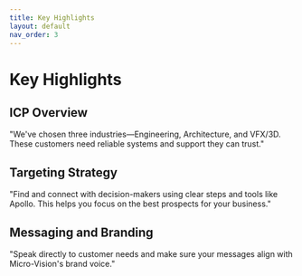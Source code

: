 ```yaml
---
title: Key Highlights
layout: default
nav_order: 3
---
```


# Key Highlights

## ICP Overview
"We've chosen three industries—Engineering, Architecture, and VFX/3D. These customers need reliable systems and support they can trust."

## Targeting Strategy
"Find and connect with decision-makers using clear steps and tools like Apollo. This helps you focus on the best prospects for your business."

## Messaging and Branding
"Speak directly to customer needs and make sure your messages align with Micro-Vision's brand voice."